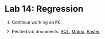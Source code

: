 # Lab 14: Regression

1. Continue working on P6

2. Related lab documents: [SQL](./SQL.md), [Matrix](./counting-cells.md), [Raster](./raster.md)
